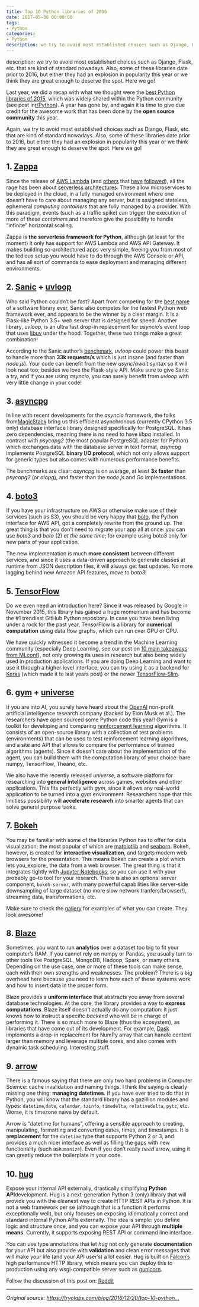 ```yaml
---
title: Top 10 Python libraries of 2016
date: 2017-05-06 00:00:00
tags:
- Python
categories:
- Python
description: we try to avoid most established choices such as Django, Flask, etc. that are kind of standard nowadays. Also, some of these libraries date prior to 2016, but either they had an explosion in popularity this year or we think they are great enough to deserve the spot. Here we go!
---
```

description: we try to avoid most established choices such as Django, Flask, etc. that are kind of standard nowadays. Also, some of these libraries date prior to 2016, but either they had an explosion in popularity this year or we think they are great enough to deserve the spot. Here we go!
<!-- more -->
<div class="post">
    <p>Last year, we did a recap with what we thought were the <a href="https://tryolabs.com/blog/2015/12/15/top-10-python-libraries-of-2015/">best Python libraries of 2015</a>, which was widely shared within the Python community (see post in<a href="https://www.reddit.com/r/Python/comments/3wyiuv/top_10_python_libraries_of_2015/">r/Python</a>).
        A year has gone by, and again it is time to give due credit for the awesome work that has been done by the <strong>open source community</strong> this year.</p>
    <p>Again, we try to avoid most established choices such as Django, Flask, etc. that are kind of standard nowadays. Also, some of these libraries date prior to 2016, but either they had an explosion in popularity this year or we think they are great enough
        to deserve the spot. Here we go!</p>
    <h2>1. <a href="https://www.zappa.io/">Zappa</a></h2>
    <p>Since the release of <a href="https://aws.amazon.com/lambda/details/">AWS Lambda</a> (and <a href="https://cloud.google.com/functions/docs/">others</a> that <a href="https://azure.microsoft.com/en-us/services/functions/">have</a> <a href="https://www.ibm.com/cloud-computing/bluemix/openwhisk">followed</a>),
        all the rage has been about <a href="http://martinfowler.com/articles/serverless.html">serverless architectures</a>. These allow microservices to be deployed in the cloud, in a fully managed environment where one doesn’t have to care about managing
        any server, but is assigned stateless, ephemeral <em>computing containers</em> that are fully managed by a provider. With this paradigm, events (such as a traffic spike) can trigger the execution of more of these <em>containers</em> and therefore
        give the possibility to handle “infinite” horizontal scaling.</p>
    <p>Zappa is <strong>the serverless framework for Python</strong>, although (at least for the moment) it only has support for AWS Lambda and AWS API Gateway. It makes building so-architectured apps very simple, freeing you from most of the tedious setup
        you would have to do through the AWS Console or API, and has all sort of commands to ease deployment and managing different environments.</p>
    <h2>2. <a href="https://github.com/channelcat/sanic">Sanic</a> + <a href="https://magic.io/blog/uvloop-blazing-fast-python-networking/">uvloop</a></h2>
    <p>Who said Python couldn’t be fast? Apart from competing for the <a href="http://knowyourmeme.com/memes/sanic-hegehog">best name</a> of a software library ever, Sanic also competes for the fastest Python web framework ever, and appears to be the winner
        by a clear margin. It is a Flask-like Python 3.5+ web server that is designed for speed. Another library, <em>uvloop</em>, is an ultra fast drop-in replacement for <em>asyncio</em>’s event loop that uses <a href="https://github.com/libuv/libuv">libuv</a>        under the hood. Together, these two things make a great combination!</p>
    <p>According to the Sanic author’s <a href="https://github.com/channelcat/sanic#benchmarks">benchmark</a>, <em>uvloop</em> could power this beast to handle more than <strong>33k requests/s</strong> which is just insane (and faster than <em>node.js</em>).
        Your code can benefit from the new <em>async/await</em> syntax so it will look neat too; besides we love the Flask-style API. Make sure to give Sanic a try, and if you are using <em>asyncio</em>, you can surely benefit from <em>uvloop</em> with
        very little change in your code!</p>
    <h2>3. <a href="https://github.com/MagicStack/asyncpg">asyncpg</a></h2>
    <p>In line with recent developments for the <em>asyncio</em> framework, the folks from<a href="https://magic.io/">MagicStack</a> bring us this efficient asynchronous (currently CPython 3.5 only) database interface library designed specifically for PostgreSQL.
        It has zero dependencies, meaning there is no need to have <em>libpq</em> installed. In contrast with <em>psycopg2</em> (the most popular PostgreSQL adapter for Python) which exchanges data with the database server in text format, <em>asyncpg</em>        implements PostgreSQL <strong>binary I/O protocol</strong>, which not only allows support for generic types but also comes with numerous performance benefits.</p>
    <p>The benchmarks are clear: <em>asyncpg</em> is on average, at least <strong>3x faster</strong> than <em>psycopg2</em> (or <em>aiopg</em>), and faster than the <em>node.js</em> and <em>Go</em> implementations.</p>
    <h2>4. <a href="https://github.com/boto/boto3">boto3</a></h2>
    <p>If you have your infrastructure on AWS or otherwise make use of their services (such as S3), you should be very happy that <a href="https://github.com/boto/boto">boto</a>, the Python interface for AWS API, got a completely rewrite from the ground
        up. The great thing is that you don’t need to migrate your app all at once: you can use <em>boto3</em> and <em>boto</em> (2) <em>at the same time</em>; for example using boto3 only for new parts of your application.</p>
    <p>The new implementation is much <strong>more consistent</strong> between different services, and since it uses a data-driven approach to generate classes at runtime from JSON description files, it will always get fast updates. No more lagging behind
        new Amazon API features, move to <em>boto3</em>!</p>
    <h2>5. <a href="https://www.tensorflow.org/">TensorFlow</a></h2>
    <p>Do we even need an introduction here? Since it was released by Google in November 2015, this library has gained a huge momentum and has become the #1 trendiest GitHub Python repository. In case you have been living under a rock for the past year,
        TensorFlow is a library for <strong>numerical computation</strong> using data flow graphs, which can run over GPU or CPU.</p>
    <p>We have quickly witnessed it become a trend in the Machine Learning community (especially Deep Learning, see our post on <a href="https://tryolabs.com/blog/2016/11/18/10-main-takeaways-from-mlconf/">10 main takeaways from MLconf</a>), not only growing
        its uses in research but also being widely used in production applications. If you are doing Deep Learning and want to use it through a higher level interface, you can try using it as a backend for <a href="https://keras.io/">Keras</a> (which
        made it to last years post) or the newer <a href="https://github.com/tensorflow/tensorflow/tree/master/tensorflow/contrib/slim">TensorFlow-Slim</a>.</p>
    <h2>6. <a href="https://gym.openai.com/">gym</a> + <a href="https://universe.openai.com/">universe</a></h2>
    <p>If you are into AI, you surely have heard about the <a href="https://openai.com/">OpenAI</a> non-profit artificial intelligence research company (backed by Elon Musk et al.). The researchers have open sourced some Python code this year! Gym is a toolkit
        for developing and comparing <a href="https://en.wikipedia.org/wiki/Reinforcement_learning">reinforcement learning</a> algorithms. It consists of an open-source library with a collection of test problems (environments) that can be used to test
        reinforcement learning algorithms, and a site and API that allows to compare the performance of trained algorithms (agents). Since it doesn’t care about the implementation of the agent, you can build them with the computation library of your choice:
        bare numpy, TensorFlow, Theano, etc.</p>
    <p>We also have the recently released <em>universe</em>, a software platform for researching into <strong>general intelligence</strong> across games, websites and other applications. This fits perfectly with <em>gym</em>, since it allows any real-world
        application to be turned into a <em>gym</em> environment. Researchers hope that this limitless possibility will <strong>accelerate research</strong> into smarter agents that can solve general purpose tasks.</p>
    <h2>7. <a href="http://bokeh.pydata.org/">Bokeh</a></h2>
    <p>You may be familiar with some of the libraries Python has to offer for data visualization; the most popular of which are <a href="http://matplotlib.org/">matplotlib</a> and <a href="http://seaborn.pydata.org/">seaborn</a>. Bokeh, however, is created
        for <strong>interactive visualization</strong>, and targets modern web browsers for the presentation. This means Bokeh can create a plot which lets you_explore_ the data from a web browser. The great thing is that it integrates tightly with
        <a
            href="https://jupyter.org/">Jupyter Notebooks</a>, so you can use it with your probably go-to tool for your research. There is also an optional server component, <code class="highlighter-rouge">bokeh-server</code>, with many powerful capabilities like server-side downsampling
            of large dataset (no more slow network tranfers/browser!), streaming data, transformations, etc.</p>
    <p>Make sure to check the <a href="http://bokeh.pydata.org/en/latest/docs/gallery.html">gallery</a> for examples of what you can create. They look awesome!</p>
    <h2>8. <a href="https://blaze.readthedocs.io/en/latest/index.html">Blaze</a></h2>
    <p>Sometimes, you want to run <strong>analytics</strong> over a dataset too big to fit your computer’s RAM. If you cannot rely on numpy or Pandas, you usually turn to other tools like PostgreSQL, MongoDB, Hadoop, Spark, or many others. Depending on the
        use case, one or more of these tools can make sense, each with their own strengths and weaknesses. The problem? There is a big overhead here because you need to learn how each of these systems work and how to insert data in the proper form.</p>
    <p>Blaze provides a <strong>uniform interface</strong> that abstracts you away from several database technologies. At the core, the library provides a way to <strong>express computations</strong>. Blaze itself doesn’t actually do any computation: it
        just knows how to instruct a specific <em>backend</em> who will be in charge of performing it. There is so much more to Blaze (thus the ecosystem), as libraries that have come out of its development. For example, <a href="http://dask.pydata.org/en/latest/">Dask</a>        implements a drop-in replacement for NumPy array that can handle content larger than memory and leverage multiple cores, and also comes with dynamic task scheduling. Interesting stuff.</p>
    <h2>9. <a href="https://github.com/crsmithdev/arrow">arrow</a></h2>
    <p>There is a famous saying that there are only two hard problems in Computer Science: cache invalidation and naming things. I think the saying is clearly missing one thing: <strong>managing datetimes</strong>. If you have ever tried to do that in Python,
        you will know that the standard library has a gazillion modules and types: <code class="highlighter-rouge">datetime</code>,<code class="highlighter-rouge">date</code>, <code class="highlighter-rouge">calendar</code>, <code class="highlighter-rouge">tzinfo</code>,
        <code class="highlighter-rouge">timedelta</code>, <code class="highlighter-rouge">relativedelta</code>, <code class="highlighter-rouge">pytz</code>, etc. Worse, it is timezone naive by default.</p>
    <p>Arrow is “datetime for humans”, offering a sensible approach to creating, manipulating, formatting and converting dates, times, and timestamps. It is a<strong>replacement</strong> for the <code class="highlighter-rouge">datetime</code> type that supports
        Python 2 or 3, and provides a much nicer interface as well as filling the gaps with new functionality (such as<code class="highlighter-rouge">humanize</code>). Even if you don’t really <em>need</em> arrow, using it can greatly reduce the boilerplate
        in your code.</p>
    <h2>10. <a href="http://www.hug.rest/">hug</a></h2>
    <p>Expose your internal API externally, drastically simplifying <strong>Python API</strong>development. Hug is a next-generation Python 3 (only) library that will provide you with the cleanest way to create HTTP REST APIs in Python. It is not a web framework
        per se (although that is a function it performs exceptionally well), but only focuses on exposing idiomatically correct and standard internal Python APIs externally. The idea is simple: you define logic and structure once, and you can expose your
        API through <strong>multiple means</strong>. Currently, it supports exposing REST API or command line interface.</p>
    <p>You can use type annotations that let <em>hug</em> not only generate <strong>documentation</strong> for your API but also provide with <strong>validation</strong> and clean error messages that will make your life (and your API user’s) a lot easier.
        Hug is built on <a href="https://github.com/falconry/falcon">Falcon’s</a> high performance HTTP library, which means you can deploy this to production using any wsgi-compatible server such as <a href="http://gunicorn.org/">gunicorn</a>.</p>
    <p>Follow the discussion of this post on: <a href="https://www.reddit.com/r/Python/comments/5jf64k/top_10_python_libraries_of_2016/">Reddit</a></p>
    <hr>
    <p><em>Original source:</em> <a href="https://tryolabs.com/blog/2016/12/20/top-10-python-libraries-of-2016/"><em>https://tryolabs.com/blog/2016/12/20/top-10-python…</em></a></p>
</div>
